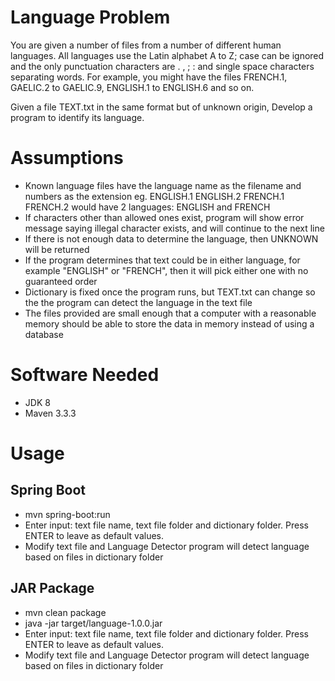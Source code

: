 # Language Problem

You are given a number of files from a number of different human languages. All languages use the 
Latin alphabet A to Z; case can be ignored and the only punctuation characters are . , ; : and single 
space characters separating words. For example, you might have the files FRENCH.1, GAELIC.2 to 
GAELIC.9, ENGLISH.1 to ENGLISH.6 and so on. 

Given a file TEXT.txt in the same format but of unknown origin, Develop a program to identify its 
language.

# Assumptions
- Known language files have the language name as the filename and numbers as the extension eg. ENGLISH.1 ENGLISH.2 FRENCH.1 FRENCH.2 would have 2 languages: ENGLISH and FRENCH
- If characters other than allowed ones exist, program will show error message saying illegal character exists, and will continue to the next line
- If there is not enough data to determine the language, then UNKNOWN will be returned
- If the program determines that text could be in either language, for example "ENGLISH" or "FRENCH", then it will pick either one with no guaranteed order
- Dictionary is fixed once the program runs, but TEXT.txt can change so the the program can detect the language in the text file
- The files provided are small enough that a computer with a reasonable memory should be able to store the data in memory instead of using a database

# Software Needed
- JDK 8
- Maven 3.3.3

# Usage
## Spring Boot
- mvn spring-boot:run
- Enter input: text file name, text file folder and dictionary folder. Press ENTER to leave as default values.
- Modify text file and Language Detector program will detect language based on files in dictionary folder

## JAR Package
- mvn clean package
- java -jar target/language-1.0.0.jar
- Enter input: text file name, text file folder and dictionary folder. Press ENTER to leave as default values.
- Modify text file and Language Detector program will detect language based on files in dictionary folder
